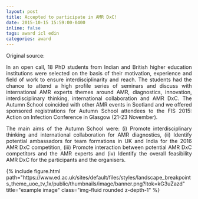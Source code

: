 ```yaml
---
layout: post
title: Accepted to participate in AMR DxC!
date: 2015-10-15 15:59:00-0400
inline: false
tags: award icl edin
categories: award
---
```


Original source: 
<a href="https://www.ed.ac.uk/infection-medicine/antimicrobial-resistance/antimicrobial-resistance-diagnostics-challenge/amr-dxc-schools/amr-dxc-autumn-school-edinburgh-2015"
   class="" target="_blank">
   <i class="fa fa-sm fa-link" aria-hidden="true"></i>
</a>

<p align="justify">
    In an open call, 18 PhD students from Indian and British higher education institutions were selected on 
    the basis of their motivation, experience and field of work to ensure interdisciplinarity and reach. The 
    students had the chance to attend a high profile series of seminars and discuss with international AMR experts 
    themes around AMR, diagnostics, innovation, interdisciplinary thinking, international collaboration and AMR DxC. 
    The Autumn School coincided with other AMR events in Scotland and we offered sponsored registrations for Autumn 
    School attendees to the FIS 2015: Action on Infection Conference in Glasgow (21-23 November).
</p>

<p align="justify">
    The main aims of the Autumn School were: (i) Promote interdisciplinary thinking and international collaboration 
    for AMR diagnostics, (ii) Identify potential ambassadors for team formations in UK and India for the 2016 AMR 
    DxC competition, (iii) Promote interaction between potential AMR DxC competitors and the AMR experts and (iv)
    Identify the overall feasibility AMR DxC for the participants and the organisers.
</p>

<div class="row justify-content-sm-center">
    <div class="col-sm-12 mt-3 mt-md-0">
        {% include figure.html path="https://www.ed.ac.uk/sites/default/files/styles/landscape_breakpoints_theme_uoe_tv_1x/public/thumbnails/image/banner.png?itok=kG3uZazd" 
        title="example image" class="img-fluid rounded z-depth-1" %}
    </div>
</div>